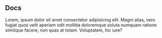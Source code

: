 ## Docs

Lorem, ipsum dolor sit amet consectetur adipisicing elit. Magni alias, vero fugiat quos velit
aperiam odit mollitia doloremque soluta numquam ratione similique facere, non quas at totam.
Voluptatem, hic iure?
